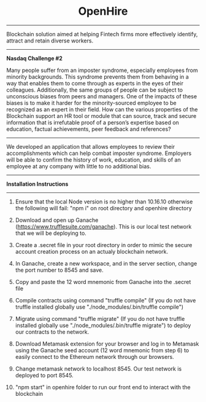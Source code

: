 <h1 align="center">
OpenHire
</h1>

----
Blockchain solution aimed at helping Fintech firms more effectively identify, attract and retain diverse workers.

----
**Nasdaq Challenge #2**

Many people suffer from an imposter syndrome, especially employees from minority backgrounds. This syndrome prevents them from behaving in a way that enables them to come through as experts in the eyes of their colleagues. Additionally, the same groups of people can be subject to unconscious biases from peers and managers. One of the impacts of these biases is to make it harder for the minority-sourced employee to be recognized as an expert in their field. How can the various properties of the Blockchain support an HR tool or module that can source, track and secure information that is irrefutable proof of a person’s expertise based on education, factual achievements, peer feedback and references?

----
We developed an application that allows employees to review their accomplishments which can help combat imposter syndrome. Employers will be able to confirm the history of work, education, and skills of an employee at any company with little to no additional bias.



----
**Installation Instructions**

----


1. Ensure that the local Node version is no higher than 10.16.10 otherwise the following will fail: "npm i" on root directory and openhire directory

2. Download and open up Ganache (https://www.trufflesuite.com/ganache). This is our local test network that we will be deploying to.

3. Create a .secret file in your root directory in order to mimic the secure account creation process on an actualy blockchain network.

4. In Ganache, create a new workspace, and in the server section, change the port number to 8545 and save.

5. Copy and paste the 12 word mnemonic from Ganache into the .secret file 

6. Compile contracts using command "truffle compile" (If you do not have truffle installed globally use "./node_modules/.bin/truffle compile")

7. Migrate using command "truffle migrate" (If you do not have truffle installed globally use "./node_modules/.bin/truffle migrate") to deploy our contracts to the network.

8. Download Metamask extension for your browser and log in to Metamask using the Ganache seed account (12 word mnemonic from step 6) to easily connect to the Ethereum network through our browsers.

9. Change metamask network to localhost 8545. Our test network is deployed to port 8545.

10. "npm start" in openhire folder to run our front end to interact with the blockchain

